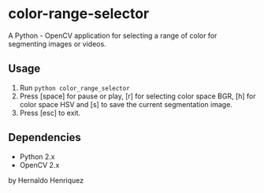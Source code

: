 color-range-selector
====================

A Python - OpenCV application for selecting a range of color for segmenting images or videos.

## Usage

1. Run ``python color_range_selector``
2. Press [space] for pause or play, [r] for selecting color space BGR, [h] for color space HSV and [s] to save the current segmentation image.
3. Press [esc] to exit.

## Dependencies

* Python 2.x
* OpenCV 2.x

by Hernaldo Henriquez
